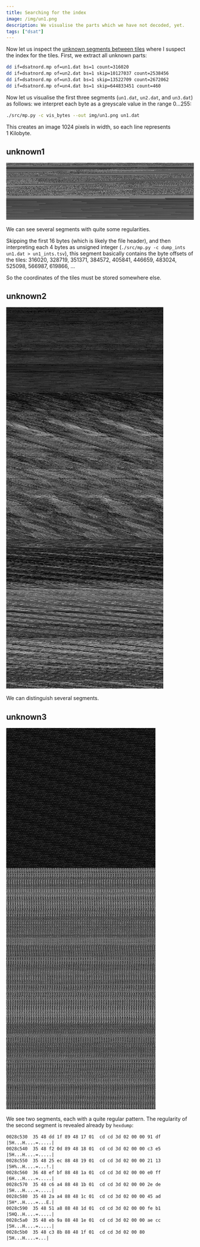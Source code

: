 ```yaml
---
title: Searching for the index
image: /img/un1.png
description: We visualise the parts which we have not decoded, yet.
tags: ["dsat"]
---
```


Now let us inspect the [unknown segments between
tiles](/2024/04/22/getting-an-overview-on-the-file-content.html)
where I suspect the index for the tiles. First, we extract all unknown
parts:

```sh
dd if=dsatnord.mp of=un1.dat bs=1 count=316020
dd if=dsatnord.mp of=un2.dat bs=1 skip=10127037 count=2538456
dd if=dsatnord.mp of=un3.dat bs=1 skip=13522709 count=2672062
dd if=dsatnord.mp of=un4.dat bs=1 skip=644833451 count=460
```

Now let us visualise the first three segments (`un1.dat`, `un2.dat`,
and `un3.dat`) as follows: we interpret each byte as a greyscale value
in the range 0...255:

```sh
./src/mp.py -c vis_bytes --out img/un1.png un1.dat
```

This creates an image 1024 pixels in width, so each line represents
1 Kilobyte.

## unknown1

![](/img/un1.png)

We can see several segments with quite some regularities.

Skipping the first 16 bytes (which is likely the file header), and
then interpreting each 4 bytes as unsigned integer (`./src/mp.py -c
dump_ints un1.dat > un1_ints.tsv`), this segment basically contains
the byte offsets of the tiles: 316020, 328719, 351371, 384572, 405841,
446659, 483024, 525098, 566987, 619866, ...

So the coordinates of the tiles must be stored somewhere else.

## unknown2

![](/img/un2.png)

We can distinguish several segments.

## unknown3

![](/img/un3.png)

We see two segments, each with a quite regular pattern. The regularity
of the second segment is revealed already by `hexdump`:

```
0028c530  35 48 dd 1f 89 48 17 01  cd cd 3d 02 00 00 91 df  |5H...H....=.....|
0028c540  35 48 f2 0d 89 48 18 01  cd cd 3d 02 00 00 c3 e5  |5H...H....=.....|
0028c550  35 48 25 ec 88 48 19 01  cd cd 3d 02 00 00 21 13  |5H%..H....=...!.|
0028c560  36 48 ef bf 88 48 1a 01  cd cd 3d 02 00 00 e0 ff  |6H...H....=.....|
0028c570  35 48 c6 a4 88 48 1b 01  cd cd 3d 02 00 00 2e de  |5H...H....=.....|
0028c580  35 48 2a a4 88 48 1c 01  cd cd 3d 02 00 00 45 ad  |5H*..H....=...E.|
0028c590  35 48 51 a8 88 48 1d 01  cd cd 3d 02 00 00 fe b1  |5HQ..H....=.....|
0028c5a0  35 48 eb 9a 88 48 1e 01  cd cd 3d 02 00 00 ae cc  |5H...H....=.....|
0028c5b0  35 48 c3 8b 88 48 1f 01  cd cd 3d 02 00 80        |5H...H....=...|
```
